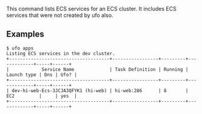 This command lists ECS services for an ECS cluster. It includes ECS services that were not created by ufo also.

## Examples

    $ ufo apps
    Listing ECS services in the dev cluster.
    +-------------------------------------+-----------------+---------+-------------+-----+------+
    |            Service Name             | Task Definition | Running | Launch type | Dns | Ufo? |
    +-------------------------------------+-----------------+---------+-------------+-----+------+
    | dev-hi-web-Ecs-3JCJA3QFYK1 (hi-web) | hi-web:286      | 8       | EC2         |     | yes  |
    +-------------------------------------+-----------------+---------+-------------+-----+------+
